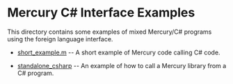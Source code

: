 Mercury C# Interface Examples
=============================

This directory contains some examples of mixed Mercury/C# programs using the
foreign language interface.

* [short_example.m](short_example.m) -- A short example of Mercury code
  calling C# code.

* [standalone_csharp](standalone_csharp) -- An example of how to call a Mercury
  library from a C# program.
